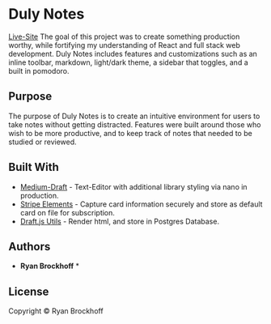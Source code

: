 # Duly Notes
[Live-Site](https://www.dulynotes.com)
The goal of this project was to create something production worthy, while fortifying my understanding of React and full stack web development. Duly Notes includes features and customizations such as an inline toolbar, markdown, light/dark theme, a sidebar that toggles, and a built in pomodoro. 

## Purpose

The purpose of Duly Notes is to create an intuitive environment for users to take notes without getting distracted. Features were built around those who wish to be more productive, and to keep track of notes that needed to be studied or reviewed. 


## Built With

* [Medium-Draft](https://github.com/brijeshb42/medium-draft) - Text-Editor with additional library styling via nano in production.
* [Stripe Elements](https://stripe.com/docs/stripe-js) - Capture card information securely and store as default card on file for subscription.
* [Draft.js Utils](https://github.com/sstur/draft-js-utils) - Render html, and store in Postgres Database. 

## Authors

* **Ryan Brockhoff** *

## License
Copyright © Ryan Brockhoff



